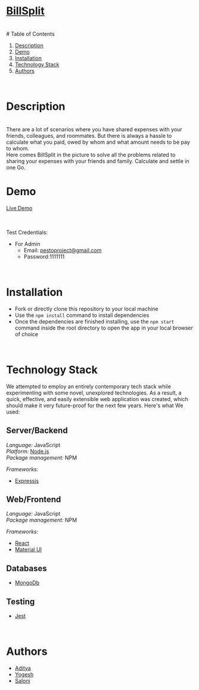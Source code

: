 # [BillSplit](https://billsplit-finance.netlify.app/)
<br/>
# Table of Contents

1. [Description](#description)
2. [Demo](#demo)
3. [Installation](#installation)
4. [Technology Stack](#technology-stack)
5. [Authors](#authors)

<br/>

# Description
<br/>
There are a lot of scenarios where you have shared expenses with your friends, colleagues, and roommates. But there is always a hassle to calculate what you paid, owed by whom and what amount needs to be pay to whom.
<br/>
Here comes BillSplit in the picture to solve all the problems related to sharing your expenses with your friends and family. Calculate and settle in one Go.
<br/>

# Demo

[Live Demo](https:/)

<br/>


<br/>
Test Credentials:

- For Admin
  - Email: pestoproject@gmail.com
  - Password:1111111

<br/>

# Installation

- Fork or directly clone this repository to your local machine
- Use the `npm install` command to install dependencies
- Once the dependencies are finished installing, use the `npm start` command inside the root directory to open the app in your local browser of choice

<br/>

# Technology Stack

We attempted to employ an entirely contemporary tech stack while experimenting with some novel, unexplored technologies. As a result, a quick, effective, and easily extensible web application was created, which should make it very future-proof for the next few years. Here's what We used:

## Server/Backend
*Language:* JavaScript  
*Platform:* [Node.js](https://nodejs.org/en/)  
*Package management:* NPM  

*Frameworks:*
* [Expressjs](https://expressjs.com/)

## Web/Frontend
*Language:* JavaScript  
*Package management:* NPM  

*Frameworks:*
* [React](https://reactjs.org/)
* [Material UI](https://mui.com/)


## Databases
- [MongoDb](https://www.mongodb.com/)

## Testing
* [Jest](https://jestjs.io/) 


<br/>

# Authors

- [Aditya](https://github.com)
- [Yogesh](https://github.com/yograi343)
- [Saloni](https://github.com)

<br/>

